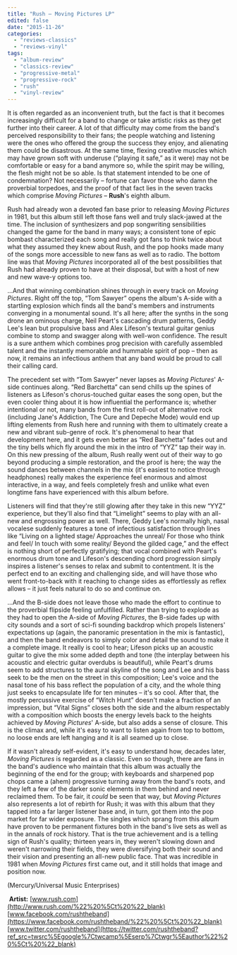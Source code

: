 ```yaml
---
title: "Rush – Moving Pictures LP"
edited: false
date: "2015-11-26"
categories:
  - "reviews-classics"
  - "reviews-vinyl"
tags:
  - "album-review"
  - "classics-review"
  - "progressive-metal"
  - "progressive-rock"
  - "rush"
  - "vinyl-review"
---
```


It is often regarded as an inconvenient truth, but the fact is that it becomes increasingly difficult for a band to change or take artistic risks as they get further into their career. A lot of that difficulty may come from the band's perceived responsibility to their fans; the people watching and listening were the ones who offered the group the success they enjoy, and alienating them could be disastrous. At the same time, flexing creative muscles which may have grown soft with underuse (“playing it safe,” as it were) may not be comfortable or easy for a band anymore so, while the spirit may be willing, the flesh might not be so able. Is that statement intended to be one of condemnation? Not necessarily – fortune can favor those who damn the proverbial torpedoes, and the proof of that fact lies in the seven tracks which comprise _Moving Pictures_ – **Rush**'s eighth album.

Rush had already won a devoted fan base prior to releasing _Moving Pictures_ in 1981, but this album still left those fans well and truly slack-jawed at the time. The inclusion of synthesizers and pop songwriting sensibilities changed the game for the band in many ways; a consistent tone of epic bombast characterized each song and really got fans to think twice about what they assumed they knew about Rush, and the pop hooks made many of the songs more accessible to new fans as well as to radio. The bottom line was that _Moving_ _Pictures_ incorporated all of the best possibilities that Rush had already proven to have at their disposal, but with a host of new and new wave-y options too.

...And that winning combination shines through in every track on _Moving Pictures_. Right off the top, “Tom Sawyer” opens the album's A-side with a startling explosion which finds all the band's members and instruments converging in a monumental sound. It's all here; after the synths in the song drone an ominous charge, Neil Peart's cascading drum patterns, Geddy Lee's lean but propulsive bass and Alex Lifeson's textural guitar genius combine to stomp and swagger along with well-won confidence. The result is a sure anthem which combines prog precision with carefully assembled talent and the instantly memorable and hummable spirit of pop – then as now, it remains an infectious anthem that any band would be proud to call their calling card.

The precedent set with “Tom Sawyer” never lapses as _Moving Pictures_' A-side continues along. “Red Barchetta” can send chills up the spines of listeners as Lifeson's chorus-touched guitar eases the song open, but the even cooler thing about it is how influential the performance is; whether intentional or not, many bands from the first roll-out of alternative rock (including Jane's Addiction, The Cure and Depeche Mode) would end up lifting elements from Rush here and running with them to ultimately create a new and vibrant sub-genre of rock. It's phenomenal to hear that development here, and it gets even better as “Red Barchetta” fades out and the tiny bells which fly around the mix in the intro of “YYZ” tap their way in. On this new pressing of the album, Rush really went out of their way to go beyond producing a simple restoration, and the proof is here; the way the sound dances between channels in the mix (it's easiest to notice through headphones) really makes the experience feel enormous and almost interactive, in a way, and feels completely fresh and unlike what even longtime fans have experienced with this album before.

Listeners will find that they're still glowing after they take in this new “YYZ” experience, but they'll also find that “Limelight” seems to play with an all-new and engrossing power as well. There, Geddy Lee's normally high, nasal vocalese suddenly features a tone of infectious satisfaction through lines like “Living on a lighted stage/ Approaches the unreal/ For those who think and feel/ In touch with some reality/ Beyond the gilded cage,” and the effect is nothing short of perfectly gratifying; that vocal combined with Peart's enormous drum tone and Lifeson's descending chord progression simply inspires a listener's senses to relax and submit to contentment. It is the perfect end to an exciting and challenging side, and will have those who went front-to-back with it reaching to change sides as effortlessly as reflex allows – it just feels natural to do so and continue on.

...And the B-side does not leave those who made the effort to continue to the proverbial flipside feeling unfulfilled. Rather than trying to explode as they had to open the A-side of _Moving Pictures_, the B-side fades up with city sounds and a sort of sci-fi sounding backdrop which propels listeners' expectations up (again, the panoramic presentation in the mix is fantastic), and then the band endeavors to simply color and detail the sound to make it a complete image. It really is cool to hear; Lifeson picks up an acoustic guitar to give the mix some added depth and tone (the interplay between his acoustic and electric guitar overdubs is beautiful), while Peart's drums seem to add structures to the aural skyline of the song and Lee and his bass seek to be the men on the street in this composition; Lee's voice and the nasal tone of his bass reflect the population of a city, and the whole thing just seeks to encapsulate life for ten minutes – it's so cool. After that, the mostly percussive exercise of “Witch Hunt” doesn't make a fraction of an impression, but “Vital Signs” closes both the side and the album respectably with a composition which boosts the energy levels back to the heights achieved by _Moving Pictures_' A-side, but also adds a sense of closure. This is the climax and, while it's easy to want to listen again from top to bottom, no loose ends are left hanging and it is all seamed up to close.

If it wasn't already self-evident, it's easy to understand how, decades later, _Moving Pictures_ is regarded as a classic. Even so though, there are fans in the band's audience who maintain that this album was actually the beginning of the end for the group; with keyboards and sharpened pop chops came a (ahem) progressive turning away from the band's roots, and they left a few of the darker sonic elements in them behind and never reclaimed them. To be fair, it _could_ be seen that way, but _Moving Pictures_ also represents a lot of rebirth for Rush; it was with this album that they tapped into a far larger listener base and, in turn, got them into the pop market for far wider exposure. The singles which sprang from this album have proven to be permanent fixtures both in the band's live sets as well as in the annals of rock history. That is the true achievement and is a telling sign of Rush's quality; thirteen years in, they weren't slowing down and weren't narrowing their fields, they were diversifying both their sound and their vision and presenting an all-new public face. That was incredible in 1981 when _Moving Pictures_ first came out, and it still holds that image and position now.

(Mercury/Universal Music Enterprises)

 **Artist:** [www.rush.com](http://www.rush.com/%22%20%5Ct%20%22_blank) [www.facebook.com/rushtheband](https://www.facebook.com/rushtheband/%22%20%5Ct%20%22_blank) [www.twitter.com/rushtheband](https://twitter.com/rushtheband?ref_src=twsrc%5Egoogle%7Ctwcamp%5Eserp%7Ctwgr%5Eauthor%22%20%5Ct%20%22_blank)

